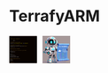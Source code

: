 # TerrafyARM

<p style="display: flex;">
  <img src="https://github.com/ChristofferWin/TerrafyARM/blob/main/docs/Demo1.png" alt="TerrafyARM Logo 1" width="50" style="margin-right: 10px;" />
  <img src="https://github.com/ChristofferWin/TerrafyARM/raw/main/docs/TerrafyARM%20mascot%2075.png" alt="TerrafyARM Logo 2" width="50" />
</p>
